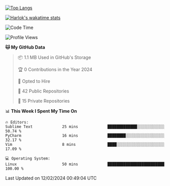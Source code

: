 [![Top Langs](https://github-readme-stats.vercel.app/api/top-langs/?username=remisiki&theme=dracula&layout=compact&hide=Jupyter%20Notebook,CSS,HTML&langs_count=10&exclude_repo=GMM-Demux-GUI)](https://github.com/anuraghazra/github-readme-stats)

[![Harlok's wakatime stats](https://github-readme-stats.vercel.app/api/wakatime?username=@remisiki&theme=dracula&layout=compact&langs_count=10&hide=other,html,css,text,json,markdown,jupyter)](https://github.com/anuraghazra/github-readme-stats)

<!--START_SECTION:waka-->
![Code Time](http://img.shields.io/badge/Code%20Time-655%20hrs%2056%20mins-blue)

![Profile Views](http://img.shields.io/badge/Profile%20Views-1-blue)

**🐱 My GitHub Data** 

> 📦 1.1 MB Used in GitHub's Storage 
 > 
> 🏆 0 Contributions in the Year 2024
 > 
> 💼 Opted to Hire
 > 
> 📜 42 Public Repositories 
 > 
> 🔑 15 Private Repositories 
 > 
📊 **This Week I Spent My Time On** 

```text
🔥 Editors: 
Sublime Text             25 mins             █████████████░░░░░░░░░░░░   50.74 % 
PyCharm                  16 mins             ████████░░░░░░░░░░░░░░░░░   32.17 % 
Vim                      8 mins              ████░░░░░░░░░░░░░░░░░░░░░   17.09 % 

💻 Operating System: 
Linux                    50 mins             █████████████████████████   100.00 % 
```


 Last Updated on 12/02/2024 00:49:04 UTC
<!--END_SECTION:waka-->
